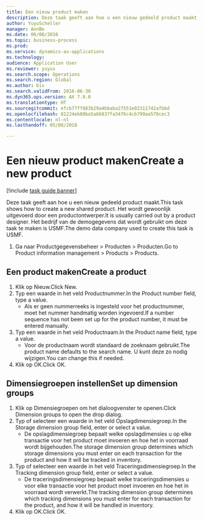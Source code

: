 ```yaml
--- 
title: Een nieuw product maken
description: Deze taak geeft aan hoe u een nieuw gedeeld product maakt.
author: YuyuScheller
manager: AnnBe
ms.date: 06/08/2016
ms.topic: business-process
ms.prod: 
ms.service: dynamics-ax-applications
ms.technology: 
audience: Application User
ms.reviewer: yuyus
ms.search.scope: Operations
ms.search.region: Global
ms.author: bis
ms.search.validFrom: 2016-06-30
ms.dyn365.ops.version: AX 7.0.0
ms.translationtype: HT
ms.sourcegitcommit: efcb77ff883b29a4bbaba27551e02311742afbbd
ms.openlocfilehash: 81224eb80ba5a66837fa3476c4cb799aa578cec3
ms.contentlocale: nl-nl
ms.lasthandoff: 05/08/2018

---
```

# <a name="create-a-new-product"></a><span data-ttu-id="666a8-103">Een nieuw product maken</span><span class="sxs-lookup"><span data-stu-id="666a8-103">Create a new product</span></span>

[!include [task guide banner](../../includes/task-guide-banner.md)]

<span data-ttu-id="666a8-104">Deze taak geeft aan hoe u een nieuw gedeeld product maakt.</span><span class="sxs-lookup"><span data-stu-id="666a8-104">This task shows how to create a new shared product.</span></span> <span data-ttu-id="666a8-105">Het wordt gewoonlijk uitgevoerd door een productontwerper.</span><span class="sxs-lookup"><span data-stu-id="666a8-105">It is usually carried out by a product designer.</span></span> <span data-ttu-id="666a8-106">Het bedrijf van de demogegevens dat wordt gebruikt om deze taak te maken is USMF.</span><span class="sxs-lookup"><span data-stu-id="666a8-106">The demo data company used to create this task is USMF.</span></span>

1. <span data-ttu-id="666a8-107">Ga naar Productgegevensbeheer > Producten > Producten.</span><span class="sxs-lookup"><span data-stu-id="666a8-107">Go to Product information management > Products > Products.</span></span>

## <a name="create-a-product"></a><span data-ttu-id="666a8-108">Een product maken</span><span class="sxs-lookup"><span data-stu-id="666a8-108">Create a product</span></span>
1. <span data-ttu-id="666a8-109">Klik op Nieuw.</span><span class="sxs-lookup"><span data-stu-id="666a8-109">Click New.</span></span>
2. <span data-ttu-id="666a8-110">Typ een waarde in het veld Productnummer.</span><span class="sxs-lookup"><span data-stu-id="666a8-110">In the Product number field, type a value.</span></span>
    * <span data-ttu-id="666a8-111">Als er geen nummerreeks is ingesteld voor het productnummer, moet het nummer handmatig worden ingevoerd.</span><span class="sxs-lookup"><span data-stu-id="666a8-111">If a number sequence has not been set up for the product number, it must be entered manually.</span></span>  
3. <span data-ttu-id="666a8-112">Typ een waarde in het veld Productnaam.</span><span class="sxs-lookup"><span data-stu-id="666a8-112">In the Product name field, type a value.</span></span>
    * <span data-ttu-id="666a8-113">Voor de productnaam wordt standaard de zoeknaam gebruikt.</span><span class="sxs-lookup"><span data-stu-id="666a8-113">The product name defaults to the search name.</span></span> <span data-ttu-id="666a8-114">U kunt deze zo nodig wijzigen.</span><span class="sxs-lookup"><span data-stu-id="666a8-114">You can change this if needed.</span></span>  
4. <span data-ttu-id="666a8-115">Klik op OK.</span><span class="sxs-lookup"><span data-stu-id="666a8-115">Click OK.</span></span>

## <a name="set-up-dimension-groups"></a><span data-ttu-id="666a8-116">Dimensiegroepen instellen</span><span class="sxs-lookup"><span data-stu-id="666a8-116">Set up dimension groups</span></span>
1. <span data-ttu-id="666a8-117">Klik op Dimensiegroepen om het dialoogvenster te openen.</span><span class="sxs-lookup"><span data-stu-id="666a8-117">Click Dimension groups to open the drop dialog.</span></span>
2. <span data-ttu-id="666a8-118">Typ of selecteer een waarde in het veld Opslagdimensiegroep.</span><span class="sxs-lookup"><span data-stu-id="666a8-118">In the Storage dimension group field, enter or select a value.</span></span>
    * <span data-ttu-id="666a8-119">De opslagdimensiegroep bepaalt welke opslagdimensies u op elke transactie voor het product moet invoeren en hoe het in voorraad wordt bijgehouden.</span><span class="sxs-lookup"><span data-stu-id="666a8-119">The storage dimension group determines which storage dimensions you must enter on each transaction for the product and how it will be tracked in inventory.</span></span>  
3. <span data-ttu-id="666a8-120">Typ of selecteer een waarde in het veld Traceringsdimensiegroep.</span><span class="sxs-lookup"><span data-stu-id="666a8-120">In the Tracking dimension group field, enter or select a value.</span></span>
    * <span data-ttu-id="666a8-121">De traceringsdimensiegroep bepaalt welke traceringsdimensies u voor elke transactie voor het product moet invoeren en hoe het in voorraad wordt verwerkt.</span><span class="sxs-lookup"><span data-stu-id="666a8-121">The tracking dimension group determines which tracking dimensions you must enter for each transaction for the product, and how it will be handled in inventory.</span></span>  
4. <span data-ttu-id="666a8-122">Klik op OK.</span><span class="sxs-lookup"><span data-stu-id="666a8-122">Click OK.</span></span>


